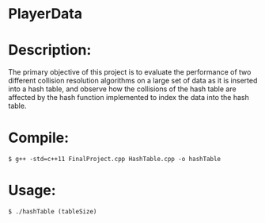 # PlayerData

# Description: 
The primary objective of this project is to evaluate the performance of two different collision
resolution algorithms on a large set of data as it is inserted into a hash table, and observe how
the collisions of the hash table are affected by the hash function implemented to index the data
into the hash table.

# Compile: 
```
$ g++ -std=c++11 FinalProject.cpp HashTable.cpp -o hashTable
```

# Usage: 
```
$ ./hashTable (tableSize)
```
